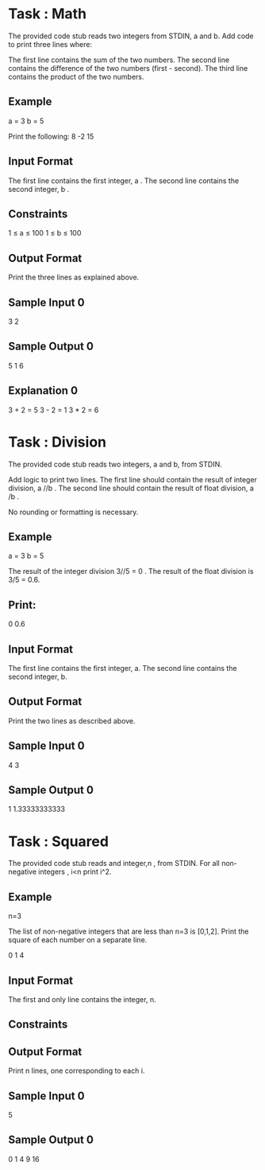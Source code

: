 # Task : Math
The provided code stub reads two integers from STDIN, a and b. Add code to print three lines where:

The first line contains the sum of the two numbers.
The second line contains the difference of the two numbers (first - second).
The third line contains the product of the two numbers.
## Example
a = 3
b = 5

Print the following:
8
-2
15

## Input Format
The first line contains the first integer, a .
The second line contains the second integer, b .

## Constraints
1 ≤ a ≤ 100
1 ≤ b ≤ 100

## Output Format

Print the three lines as explained above.

## Sample Input 0
3
2

## Sample Output 0
5
1
6

## Explanation 0
3 + 2 = 5
3 - 2 = 1
3 * 2 = 6


# Task : Division
The provided code stub reads two integers, a and b, from STDIN.

Add logic to print two lines. The first line should contain the result of integer division, a //b . The second line should contain the result of float division, a /b .

No rounding or formatting is necessary.

## Example
a = 3
b = 5

The result of the integer division 3//5 = 0 .
The result of the float division is 3/5 = 0.6.

## Print:
0
0.6

## Input Format
The first line contains the first integer, a.
The second line contains the second integer, b.

## Output Format
Print the two lines as described above.

## Sample Input 0
4
3

## Sample Output 0
1
1.33333333333


# Task : Squared
The provided code stub reads and integer,n , from STDIN. For all non-negative integers , i<n print i^2.

## Example
n=3

The list of non-negative integers that are less than n=3 is [0,1,2]. Print the square of each number on a separate line.

0
1
4
## Input Format

The first and only line contains the integer, n.

## Constraints


## Output Format

Print n lines, one corresponding to each i.

## Sample Input 0

5
## Sample Output 0

0
1
4
9
16
